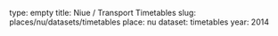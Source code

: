 type: empty
title: Niue / Transport Timetables
slug: places/nu/datasets/timetables
place: nu
dataset: timetables
year: 2014
